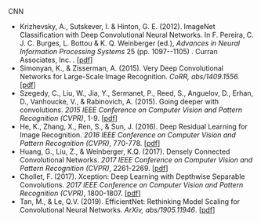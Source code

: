 CNN
- Krizhevsky, A., Sutskever, I. & Hinton, G. E. (2012). ImageNet Classification with Deep Convolutional Neural Networks. In F. Pereira, C. J. C. Burges, L. Bottou & K. Q. Weinberger (ed.), *Advances in Neural Information Processing Systems* 25 (pp. 1097--1105) . Curran Associates, Inc. . [[pdf](https://kr.nvidia.com/content/tesla/pdf/machine-learning/imagenet-classification-with-deep-convolutional-nn.pdf)]
- Simonyan, K., & Zisserman, A. (2015). Very Deep Convolutional Networks for Large-Scale Image Recognition. *CoRR, abs/1409.1556.* [[pdf](https://arxiv.org/pdf/1409.1556.pdf)]
- Szegedy, C., Liu, W., Jia, Y., Sermanet, P., Reed, S., Anguelov, D., Erhan, D., Vanhoucke, V., & Rabinovich, A. (2015). Going deeper with convolutions. *2015 IEEE Conference on Computer Vision and Pattern Recognition (CVPR)*, 1-9. [[pdf](https://arxiv.org/pdf/1409.4842.pdf)]
- He, K., Zhang, X., Ren, S., & Sun, J. (2016). Deep Residual Learning for Image Recognition. *2016 IEEE Conference on Computer Vision and Pattern Recognition (CVPR)*, 770-778. [[pdf](https://arxiv.org/pdf/1512.03385.pdf)]
- Huang, G., Liu, Z., & Weinberger, K.Q. (2017). Densely Connected Convolutional Networks. *2017 IEEE Conference on Computer Vision and Pattern Recognition (CVPR)*, 2261-2269. [[pdf](https://arxiv.org/pdf/1608.06993.pdf)]
- Chollet, F. (2017). Xception: Deep Learning with Depthwise Separable Convolutions. *2017 IEEE Conference on Computer Vision and Pattern Recognition (CVPR)*, 1800-1807. [[pdf](https://arxiv.org/pdf/1610.02357v3.pdf)]
- Tan, M., & Le, Q.V. (2019). EfficientNet: Rethinking Model Scaling for Convolutional Neural Networks. *ArXiv, abs/1905.11946*. [[pdf](https://arxiv.org/pdf/1905.11946.pdf)]